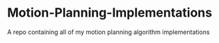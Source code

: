 # Motion-Planning-Implementations
A repo containing all of my motion planning algorithm implementations
